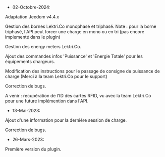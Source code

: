 * 02-Octobre-2024:

Adaptation Jeedom v4.4.x

Gestion des bornes Lektri.Co monophasé et triphasé.
Note : pour la borne triphasé, l'API peut forcer une charge en mono ou en tri (pas encore implementé dans le plugin)

Gestion des energy meters Lektri.Co.

Ajout des commandes infos 'Puissance' et 'Energie Totale' pour les équipements chargeurs.

Modification des instructions pour le passage de consigne de puissance de charge (Merci à la team Lektri.Co pour le support)

Correction de bugs.

A venir : recupération de l'ID des cartes RFID, vu avec la team Lektri.Co pour une future implémention dans l'API.

* 13-Mai-2023:

Ajout d'une information pour la dernière session de charge.

Correction de bugs.

* 26-Mars-2023:

Première version du plugin.

